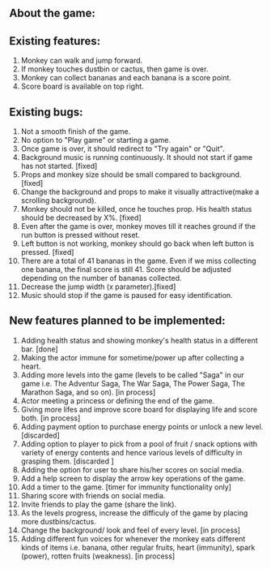 ## About the game:

## Existing features:

1. Monkey can walk and jump forward.
2. If monkey touches dustbin or cactus, then game is over.
3. Monkey can collect bananas and each banana is a score point.
4. Score board is available on top right.

## Existing bugs:

1. Not a smooth finish of the game.
2. No option to "Play game" or starting a game.
3. Once game is over, it should redirect to "Try again" or "Quit".
4. Background music is running continuously. It should not start if game has not started. [fixed]
5. Props and monkey size should be small compared to background. [fixed]
6. Change the background and props to make it visually attractive(make a scrolling background).
7. Monkey should not be killed, once he touches prop. His health status should be decreased by X%. [fixed]
8. Even after the game is over, monkey moves till it reaches ground if the run button is pressed without reset.
9. Left button is not working, monkey should go back when left button is pressed. [fixed]
10. There are a total of 41 bananas in the game. Even if we miss collecting one banana, the final score is still 41. Score should be adjusted depending on the number of bananas collected.
11. Decrease the jump width (x parameter).[fixed]
12. Music should stop if the game is paused for easy identification.

## New features planned to be implemented:

1. Adding health status and showing monkey's health status in a different bar. [done]
2. Making the actor immune for sometime/power up after collecting a heart.
3. Adding more levels into the game (levels to be called "Saga" in our game i.e. The Adventur Saga, The War Saga, The Power Saga, The Marathon Saga, and so on). [in process]
4. Actor meeting a princess or defining the end of the game.
5. Giving more lifes and improve score board for displaying life and score both. [in process]
6. Adding payment option to purchase energy points or unlock a new level. [discarded]
7. Adding option to player to pick from a pool of fruit / snack options with variety of energy contents and hence various levels of difficulty in grasping them. [discarded ]
8. Adding the option for user to share his/her scores on social media. 
9. Add a help screen to display the arrow key operations of the game. 
10. Add a timer to the game. [timer for immunity functionality only]
11. Sharing score with friends on social media.
12. Invite friends to play the game (share the link).
13. As the levels progress, increase the difficuly of the game by placing more dustbins/cactus. 
14. Change the background/ look and feel of every level. [in process]
15. Adding different fun voices for whenever the monkey eats different kinds of items i.e. banana, other regular fruits, heart (immunity), spark (power), rotten fruits (weakness).  [in process]



